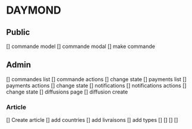 # DAYMOND

## Public 

[] commande model
[] commande modal
[] make commande

## Admin

[] commandes list
[] commande actions
    [] change state
[] payments list
[] payments actions
    [] change state
[] notifications
[] notifications actions
    [] change state
[] diffusions page
[] diffusion create

### Article

[] Create article
    [] add countries
    [] add livraisons
    [] add types
[] 
[] 
[] 
[] 
